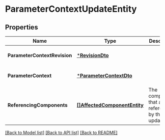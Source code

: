 # ParameterContextUpdateEntity

## Properties
Name | Type | Description | Notes
------------ | ------------- | ------------- | -------------
**ParameterContextRevision** | [***RevisionDto**](RevisionDTO.md) |  | [optional] [default to null]
**ParameterContext** | [***ParameterContextDto**](ParameterContextDTO.md) |  | [optional] [default to null]
**ReferencingComponents** | [**[]AffectedComponentEntity**](AffectedComponentEntity.md) | The components that are referenced by the update. | [optional] [default to null]

[[Back to Model list]](../README.md#documentation-for-models) [[Back to API list]](../README.md#documentation-for-api-endpoints) [[Back to README]](../README.md)

